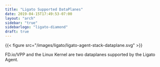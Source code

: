 ```yaml
---
title: "Ligato Supported DataPlanes"
date: 2019-04-15T17:49:53-07:00
layout: "arch"
sidebar: "true"
sidebarlogo: "ligato-diamond"
draft: true
---
```




{{< figure src="/images/ligato/ligato-agent-stack-dataplane.svg" >}}

FD.io/VPP and the Linux Kernel are two dataplanes supported by the Ligato Agent.